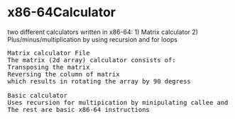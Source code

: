 # x86-64Calculator
two different calculators written in x86-64: 1) Matrix calculator 2) Plus/minus/multiplication by using recursion and for loops
<pre>
Matrix calculator File
The matrix (2d array) calculator consists of:
Transposing the matrix 
Reversing the column of matrix
which results in rotating the array by 90 degress

Basic calculator
Uses recursion for multipication by minipulating callee and caller saved register
The rest are basic x86-64 instructions
</pre>

